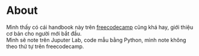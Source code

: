 # About
Mình thấy có cái handbook này trên [freecodecamp](https://www.freecodecamp.org/news/leetcode-dsa-concepts-handbook) cũng khá hay, giới thiệu cơ bản cho người mới bắt đầu.  
Mình sẽ note trên Juputer Lab, code mẫu bằng Python, mình note không theo thứ tự trên freecodecamp.  

